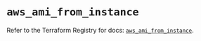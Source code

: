 # `aws_ami_from_instance`

Refer to the Terraform Registry for docs: [`aws_ami_from_instance`](https://registry.terraform.io/providers/hashicorp/aws/5.59.0/docs/resources/ami_from_instance).
